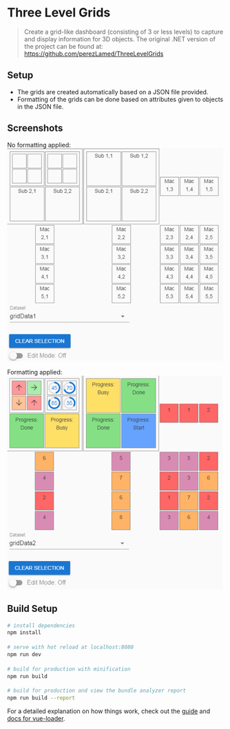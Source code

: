 # Three Level Grids

> Create a grid-like dashboard (consisting of 3 or less levels) to capture and display information for 3D objects. The original .NET version of the project can be found at: https://github.com/perezLamed/ThreeLevelGrids

## Setup

- The grids are created automatically based on a JSON file provided.
- Formatting of the grids can be done based on attributes given to objects in the JSON file.

## Screenshots

No formatting applied: 
![Alt text](/assets/screenshots/GridData_1.png?raw=true "Non-formatted Grid")

Formatting applied: 
![Alt text](/assets/screenshots/GridData_2.png?raw=true "Formatted Grid")

## Build Setup

``` bash
# install dependencies
npm install

# serve with hot reload at localhost:8080
npm run dev

# build for production with minification
npm run build

# build for production and view the bundle analyzer report
npm run build --report
```

For a detailed explanation on how things work, check out the [guide](http://vuejs-templates.github.io/webpack/) and [docs for vue-loader](http://vuejs.github.io/vue-loader).
